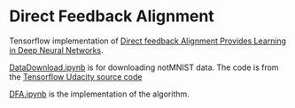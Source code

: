 # Direct Feedback Alignment

Tensorflow implementation of [Direct feedback Alignment Provides Learning in Deep Neural Networks](https://arxiv.org/abs/1609.01596).

[DataDownload.ipynb](https://github.com/sangyi92/Direct_Feedback_Alignment/blob/master/DataDownload.ipynb) is for downloading notMNIST data. The code is from the [Tensorflow Udacity source code](https://github.com/tensorflow/tensorflow/blob/master/tensorflow/examples/udacity/1_notmnist.ipynb)

[DFA.ipynb](https://github.com/sangyi92/Direct_Feedback_Alignment/blob/master/DFA.ipynb) is the implementation of the algorithm.
